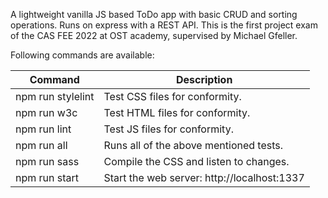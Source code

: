 A lightweight vanilla JS based ToDo app with basic CRUD and sorting operations. Runs on express with a REST API. This is the first project exam of the CAS FEE 2022 at OST academy, supervised by Michael Gfeller.

Following commands are available:

| Command           | Description                                 |
|-------------------|---------------------------------------------|
| npm run stylelint | Test CSS files for conformity.              |
| npm run w3c       | Test HTML files for conformity.             |
| npm run lint      | Test JS files for conformity.               |
| npm run all       | Runs all of the above mentioned tests.      |
| npm run sass      | Compile the CSS and listen to changes.      |
| npm run start     | Start the web server: http://localhost:1337 |
